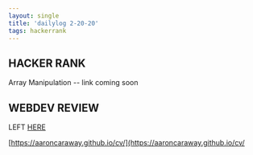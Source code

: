 ```yaml
---
layout: single
title: 'dailylog 2-20-20'
tags: hackerrank
---
```


## HACKER RANK

Array Manipulation -- link coming soon

## WEBDEV REVIEW

LEFT [HERE](https://www.udemy.com/course/the-complete-web-development-bootcamp/learn/lecture/12287538#overview)

[https://aaroncaraway.github.io/cv/](https://aaroncaraway.github.io/cv/